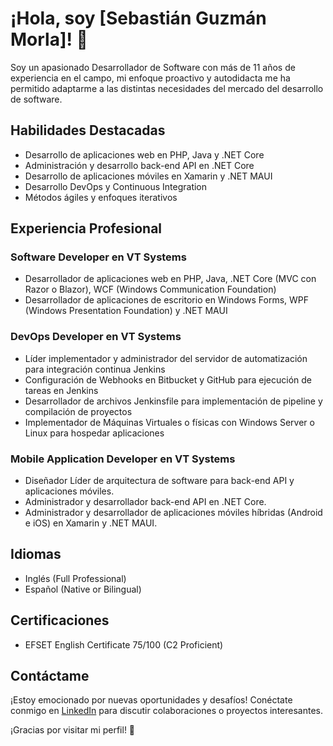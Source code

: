 # ¡Hola, soy [Sebastián Guzmán Morla]! 👋

Soy un apasionado Desarrollador de Software con más de 11 años de experiencia en el campo, mi enfoque proactivo y autodidacta me ha permitido adaptarme a las distintas necesidades del mercado del desarrollo de software.

## Habilidades Destacadas

- Desarrollo de aplicaciones web en PHP, Java y .NET Core
- Administración y desarrollo back-end API en .NET Core
- Desarrollo de aplicaciones móviles en Xamarin y .NET MAUI
- Desarrollo DevOps y Continuous Integration
- Métodos ágiles y enfoques iterativos

## Experiencia Profesional

### Software Developer en VT Systems
- Desarrollador de aplicaciones web en PHP, Java, .NET Core (MVC con Razor o Blazor), WCF (Windows Communication Foundation)
- Desarrollador de aplicaciones de escritorio en Windows Forms, WPF (Windows Presentation Foundation) y .NET MAUI

### DevOps Developer en VT Systems
- Líder implementador y administrador del servidor de automatización para integración continua Jenkins
- Configuración de Webhooks en Bitbucket y GitHub para ejecución de tareas en Jenkins
- Desarrollador de archivos Jenkinsfile para implementación de pipeline y compilación de proyectos
- Implementador de Máquinas Virtuales o físicas con Windows Server o Linux para hospedar aplicaciones

### Mobile Application Developer en VT Systems
- Diseñador Líder de arquitectura de software para back-end API y aplicaciones móviles.
- Administrador y desarrollador back-end API en .NET Core.
- Administrador y desarrollador de aplicaciones móviles híbridas (Android e iOS) en Xamarin y .NET MAUI.

## Idiomas

- Inglés (Full Professional)
- Español (Native or Bilingual)

## Certificaciones

- EFSET English Certificate 75/100 (C2 Proficient)

## Contáctame

¡Estoy emocionado por nuevas oportunidades y desafíos! Conéctate conmigo en [LinkedIn](https://www.linkedin.com/in/sebastián-guzmán-morla-083220a5/) para discutir colaboraciones o proyectos interesantes.

¡Gracias por visitar mi perfil! 🚀
